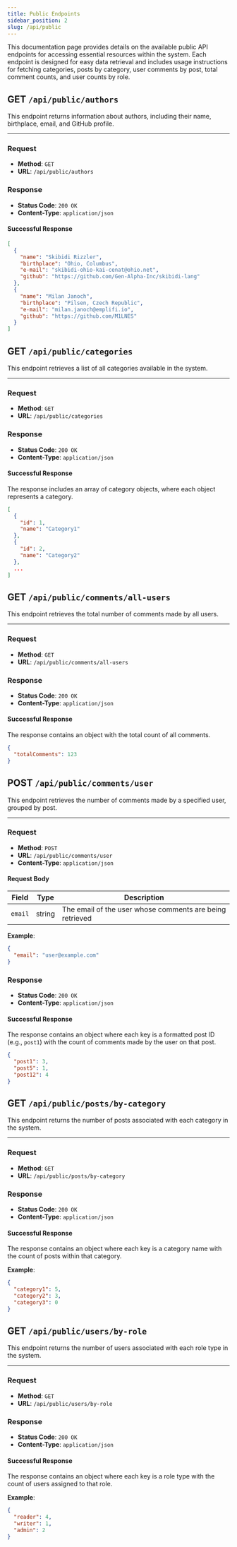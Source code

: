 ```yaml
---
title: Public Endpoints
sidebar_position: 2
slug: /api/public
---
```


This documentation page provides details on the available public API endpoints for accessing essential resources within the system. Each endpoint is designed for easy data retrieval and includes usage instructions for fetching categories, posts by category, user comments by post, total comment counts, and user counts by role.

## **GET** `/api/public/authors`

This endpoint returns information about authors, including their name, birthplace, email, and GitHub profile.

---

### Request

- **Method**: `GET`
- **URL**: `/api/public/authors`

### Response

- **Status Code**: `200 OK`
- **Content-Type**: `application/json`

#### Successful Response

```json
[
  {
    "name": "Skibidi Rizzler",
    "birthplace": "Ohio, Columbus",
    "e-mail": "skibidi-ohio-kai-cenat@ohio.net",
    "github": "https://github.com/Gen-Alpha-Inc/skibidi-lang"
  },
  {
    "name": "Milan Janoch",
    "birthplace": "Pilsen, Czech Republic",
    "e-mail": "milan.janoch@emplifi.io",
    "github": "https://github.com/M1LNES"
  }
]
```

## **GET** `/api/public/categories`

This endpoint retrieves a list of all categories available in the system.

---

### Request

- **Method**: `GET`
- **URL**: `/api/public/categories`

### Response

- **Status Code**: `200 OK`
- **Content-Type**: `application/json`

#### Successful Response

The response includes an array of category objects, where each object represents a category.

```json
[
  {
    "id": 1,
    "name": "Category1"
  },
  {
    "id": 2,
    "name": "Category2"
  },
  ...
]
```

## **GET** `/api/public/comments/all-users`

This endpoint retrieves the total number of comments made by all users.

---

### Request

- **Method**: `GET`
- **URL**: `/api/public/comments/all-users`

### Response

- **Status Code**: `200 OK`
- **Content-Type**: `application/json`

#### Successful Response

The response contains an object with the total count of all comments.

```json
{
  "totalComments": 123
}
```

## **POST** `/api/public/comments/user`

This endpoint retrieves the number of comments made by a specified user, grouped by post.

---

### Request

- **Method**: `POST`
- **URL**: `/api/public/comments/user`
- **Content-Type**: `application/json`

#### Request Body

| Field   | Type   | Description                                              |
| ------- | ------ | -------------------------------------------------------- |
| `email` | string | The email of the user whose comments are being retrieved |

**Example**:

```json
{
  "email": "user@example.com"
}
```

### Response

- **Status Code**: `200 OK`
- **Content-Type**: `application/json`

#### Successful Response

The response contains an object where each key is a formatted post ID (e.g., `post1`) with the count of comments made by the user on that post.

```json
{
  "post1": 3,
  "post5": 1,
  "post12": 4
}
```

## **GET** `/api/public/posts/by-category`

This endpoint returns the number of posts associated with each category in the system.

---

### Request

- **Method**: `GET`
- **URL**: `/api/public/posts/by-category`

### Response

- **Status Code**: `200 OK`
- **Content-Type**: `application/json`

#### Successful Response

The response contains an object where each key is a category name with the count of posts within that category.

**Example**:

```json
{
  "category1": 5,
  "category2": 3,
  "category3": 0
}
```

## **GET** `/api/public/users/by-role`

This endpoint returns the number of users associated with each role type in the system.

---

### Request

- **Method**: `GET`
- **URL**: `/api/public/users/by-role`

### Response

- **Status Code**: `200 OK`
- **Content-Type**: `application/json`

#### Successful Response

The response contains an object where each key is a role type with the count of users assigned to that role.

**Example**:

```json
{
  "reader": 4,
  "writer": 1,
  "admin": 2
}
```
